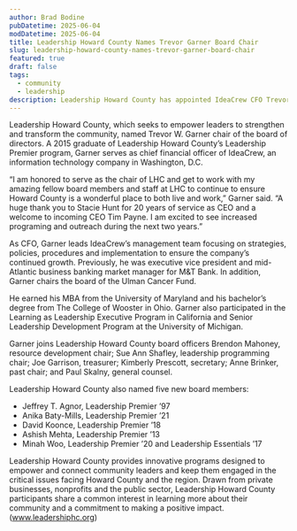 ```yaml
---
author: Brad Bodine
pubDatetime: 2025-06-04
modDatetime: 2025-06-04
title: Leadership Howard County Names Trevor Garner Board Chair
slug: leadership-howard-county-names-trevor-garner-board-chair
featured: true
draft: false
tags:
  - community
  - leadership
description: Leadership Howard County has appointed IdeaCrew CFO Trevor W. Garner as board chair, along with five new board members, as the organization continues its mission of empowering community leaders.
---
```


Leadership Howard County, which seeks to empower leaders to strengthen and transform the community, named Trevor W. Garner chair of the board of directors. A 2015 graduate of Leadership Howard County’s Leadership Premier program, Garner serves as chief financial officer of IdeaCrew, an information technology company in Washington, D.C.

“I am honored to serve as the chair of LHC and get to work with my amazing fellow board members and staff at LHC to continue to ensure Howard County is a wonderful place to both live and work,” Garner said. “A huge thank you to Stacie Hunt for 20 years of service as CEO and a welcome to incoming CEO Tim Payne. I am excited to see increased programing and outreach during the next two years.”

As CFO, Garner leads IdeaCrew’s management team focusing on strategies, policies, procedures and implementation to ensure the company’s continued growth. Previously, he was executive vice president and mid-Atlantic business banking market manager for M&T Bank. In addition, Garner chairs the board of the Ulman Cancer Fund.

He earned his MBA from the University of Maryland and his bachelor’s degree from The College of Wooster in Ohio. Garner also participated in the Learning as Leadership Executive Program in California and Senior Leadership Development Program at the University of Michigan.

Garner joins Leadership Howard County board officers Brendon Mahoney, resource development chair; Sue Ann Shafley, leadership programming chair; Joe Garrison, treasurer; Kimberly Prescott, secretary; Anne Brinker, past chair; and Paul Skalny, general counsel.

Leadership Howard County also named five new board members:

- Jeffrey T. Agnor, Leadership Premier ’97
- Anika Baty-Mills, Leadership Premier ’21
- David Koonce, Leadership Premier ’18
- Ashish Mehta, Leadership Premier ’13
- Minah Woo, Leadership Premier ’20 and Leadership Essentials ’17

Leadership Howard County provides innovative programs designed to empower and connect community leaders and keep them engaged in the critical issues facing Howard County and the region. Drawn from private businesses, nonprofits and the public sector, Leadership Howard County participants share a common interest in learning more about their community and a commitment to making a positive impact. (www.leadershiphc.org)
